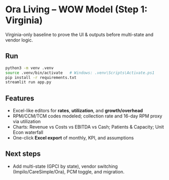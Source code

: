 # Ora Living – WOW Model (Step 1: Virginia)

Virginia-only baseline to prove the UI & outputs before multi-state and vendor logic.

## Run
```bash
python3 -m venv .venv
source .venv/bin/activate   # Windows: .venv\Scripts\Activate.ps1
pip install -r requirements.txt
streamlit run app.py
```

## Features
- Excel-like editors for **rates**, **utilization**, and **growth/overhead**
- RPM/CCM/TCM codes modeled; collection rate and 16-day RPM proxy via utilization
- Charts: Revenue vs Costs vs EBITDA vs Cash; Patients & Capacity; Unit Econ waterfall
- One-click **Excel export** of monthly, KPI, and assumptions

## Next steps
- Add multi-state (GPCI by state), vendor switching (Impilo/CareSimple/Ora), PCM toggle, and migration.